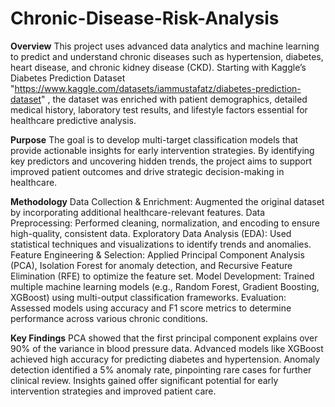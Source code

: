 # Chronic-Disease-Risk-Analysis
**Overview**
This project uses advanced data analytics and machine learning to predict and understand chronic diseases such as hypertension, diabetes, heart disease, and chronic kidney disease (CKD). Starting with Kaggle’s Diabetes Prediction Dataset "https://www.kaggle.com/datasets/iammustafatz/diabetes-prediction-dataset" , the dataset was enriched with patient demographics, detailed medical history, laboratory test results, and lifestyle factors essential for healthcare predictive analysis.

**Purpose**
The goal is to develop multi-target classification models that provide actionable insights for early intervention strategies. By identifying key predictors and uncovering hidden trends, the project aims to support improved patient outcomes and drive strategic decision-making in healthcare.

**Methodology**
Data Collection & Enrichment: Augmented the original dataset by incorporating additional healthcare-relevant features.
Data Preprocessing: Performed cleaning, normalization, and encoding to ensure high-quality, consistent data.
Exploratory Data Analysis (EDA): Used statistical techniques and visualizations to identify trends and anomalies.
Feature Engineering & Selection: Applied Principal Component Analysis (PCA), Isolation Forest for anomaly detection, and Recursive Feature Elimination (RFE) to optimize the feature set.
Model Development: Trained multiple machine learning models (e.g., Random Forest, Gradient Boosting, XGBoost) using multi-output classification frameworks.
Evaluation: Assessed models using accuracy and F1 score metrics to determine performance across various chronic conditions.

**Key Findings**
PCA showed that the first principal component explains over 90% of the variance in blood pressure data.
Advanced models like XGBoost achieved high accuracy for predicting diabetes and hypertension.
Anomaly detection identified a 5% anomaly rate, pinpointing rare cases for further clinical review.
Insights gained offer significant potential for early intervention strategies and improved patient care.
